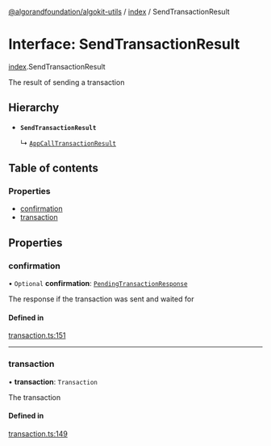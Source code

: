 [@algorandfoundation/algokit-utils](../README.md) / [index](../modules/index.md) / SendTransactionResult

# Interface: SendTransactionResult

[index](../modules/index.md).SendTransactionResult

The result of sending a transaction

## Hierarchy

- **`SendTransactionResult`**

  ↳ [`AppCallTransactionResult`](index.AppCallTransactionResult.md)

## Table of contents

### Properties

- [confirmation](index.SendTransactionResult.md#confirmation)
- [transaction](index.SendTransactionResult.md#transaction)

## Properties

### confirmation

• `Optional` **confirmation**: [`PendingTransactionResponse`](types_algod.PendingTransactionResponse.md)

The response if the transaction was sent and waited for

#### Defined in

[transaction.ts:151](https://github.com/algorandfoundation/algokit-utils-ts/blob/88a7c0f/src/transaction.ts#L151)

___

### transaction

• **transaction**: `Transaction`

The transaction

#### Defined in

[transaction.ts:149](https://github.com/algorandfoundation/algokit-utils-ts/blob/88a7c0f/src/transaction.ts#L149)
